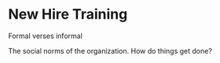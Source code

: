 # New Hire Training

Formal verses informal

The social norms of the organization. How do things get done?